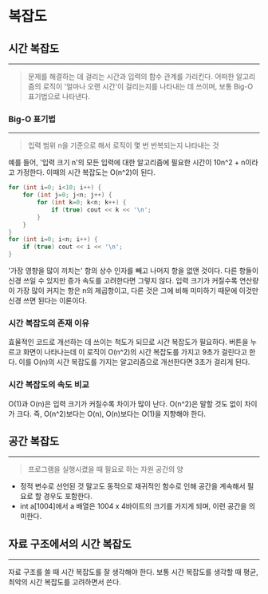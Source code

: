 # 복잡도


## 시간 복잡도
---
> 문제를 해결하는 데 걸리는 시간과 입력의 함수 관계를 가리킨다.
> 어떠한 알고리즘의 로직이 '얼마나 오랜 시간'이 걸리는지를 나타내는 데 쓰이며, 보통 Big-O 표기법으로 나타낸다.

### Big-O 표기법
----
> 입력 범위 n을 기준으로 해서 로직이 몇 번 반복되는지 나타내는 것

예를 들어, '입력 크기 n'의 모든 입력에 대한 알고리즘에 필요한 시간이 10n^2 + n이라고 가정한다. 이때의 시간 복잡도는 O(n^2)이 된다.
```c++
for (int i=0; i<10; i++) {
	for (int j=0; j<n; j++) {
		for (int k=0; k<n; k++) {
			if (true) cout << k << '\n';
		}
	}
}
for (int i=0; i<n; i++) {
	if (true) cout << i << '\n';
}
```

'가장 영향을 많이 끼치는' 항의 상수 인자를 빼고 나머지 항을 없앤 것이다. 다른 항들이 신경 쓰일 수 있지만 증가 속도를 고려한다면 그렇지 않다. 입력 크기가 커질수록 연산량이 가장 많이 커지는 항은 n의 제곱항이고, 다른 것은 그에 비해 미미하기 때문에 이것만 신경 쓰면 된다는 이론이다.

### 시간 복잡도의 존재 이유
효율적인 코드로 개선하는 데 쓰이는 척도가 되므로 시간 복잡도가 필요하다.
버튼을 누르고 화면이 나타나는데 이 로직이 O(n^2)의 시간 복잡도를 가지고 9초가 걸린다고 한다. 이를 O(n)의 시간 복잡도를 가지는 알고리즘으로 개선한다면 3초가 걸리게 된다.

### 시간 복잡도의 속도 비교
O(1)과 O(n)은 입력 크기가 커질수록 차이가 많이 난다. O(n^2)은 말할 것도 없이 차이가 크다. 즉, O(n^2)보다는 O(n), O(n)보다는 O(1)을 지향해야 한다.




## 공간 복잡도
----
> 프로그램을 실행시켰을 때 필요로 하는 자원 공간의 양

- 정적 변수로 선언된 것 말고도 동적으로 재귀적인 함수로 인해 공간을 계속해서 필요로 할 경우도 포함한다.
- int a[1004]에서 a 배열은 1004 x 4바이트의 크기를 가지게 되며, 이런 공간을 의미한다.



## 자료 구조에서의 시간 복잡도
----
자료 구조를 쓸 때 시간 복잡도를 잘 생각해야 한다. 보통 시간 복잡도를 생각할 때 평균, 최악의 시간 복잡도를 고려하면서 쓴다.


